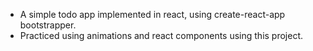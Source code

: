 - A simple todo app implemented in react, using create-react-app bootstrapper.
- Practiced using animations and react components using this project.

